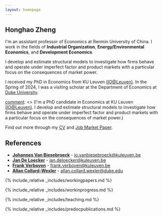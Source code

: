 ```yaml
---
layout: homepage
---
```


## Honghao Zheng

I'm an assistant professor of Economics at Renmin University of China. I work in the fields of **Industrial Organization**, **Energy/Environmental Economics**, and **Development Economics**. 

I develop and estimate structural models to investigate how firms behave and operate under imperfect factor and product markets with a particular focus on the consequences of market power.

I received my PhD in Economics from KU Leuven <a href="https://sites.google.com/view/ioleuven/home" target="_blank">(IO@Leuven)</a>. In the Spring of 2024, I was a visiting scholar at the Department of Economics at <a href="https://econ.duke.edu/" target="_blank">Duke University</a>.

[comment]: <> (I'm a PhD candidate in Economics at KU Leuven <a href="https://sites.google.com/view/ioleuven/home" target="_blank">(IO@Leuven)</a>. I develop and estimate structural models to investigate how firms behave and operate under imperfect factor and product markets with a particular focus on the consequences of market power.)

Find out more through my <a href="https://honghao-zheng.github.io/assets/files/CV_Honghao Zheng.pdf" target="_blank">CV</a> and <a href="https://honghao-zheng.github.io/assets/files/JMP.pdf" target="_blank">Job Market Paper</a>.

[comment]: <> (Find out more through my <a href="https://honghao-zheng.github.io/assets/files/CV_Honghao Zheng.pdf" target="_blank">CV</a> and <a href="https://honghao-zheng.github.io/assets/files/JMP.pdf" target="_blank">Job Market Paper</a>.)

[comment]: <> (## Research Interests)

[comment]: <> (- **Empirical Industrial Organization:** Market Power, Productivity, and Production Function Estimation)
[comment]: <> (- **Environmental/Energy Economics:** Emission Trading Schemes, Abatement Cost, and Production-Emission Tradeoffs)
[comment]: <> (- **International Economics:** Trade Dynamics, FDI Entry, and Demand Uncertainty)

## References

- **<a href="https://sites.google.com/view/jovb/" target="_blank">Johannes Van Biesebroeck</a>** - jo.vanbiesebroeck@kuleuven.be
- **<a href="https://sites.google.com/site/deloeckerjan/" target="_blank">Jan De Loecker</a>** - jan.deloecker@kuleuven.be
- **<a href="https://sites.google.com/site/frankverbo/home" target="_blank">Frank Verboven</a>** - frank.verboven@kuleuven.be
- **<a href="https://sites.duke.edu/collardwexler/" target="_blank">Allan Collard-Wexler</a>** - allan.collard.wexler@duke.edu

{% include_relative _includes/workingpapers.md %}

{% include_relative _includes/workinprogress.md %}

{% include_relative _includes/teaching.md %}

{% include_relative _includes/predocpublications.md %}
